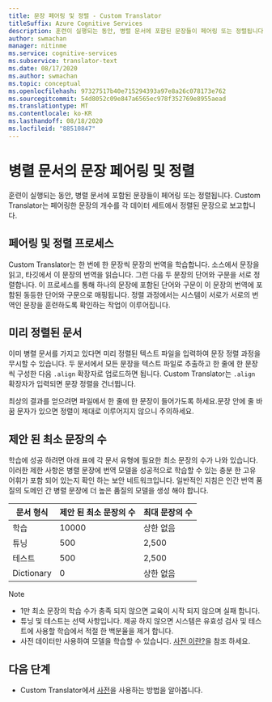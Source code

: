 ```yaml
---
title: 문장 페어링 및 정렬 - Custom Translator
titleSuffix: Azure Cognitive Services
description: 훈련이 실행되는 동안, 병렬 문서에 포함된 문장들이 페어링 또는 정렬됩니다. Custom Translator는 하나의 문장과 이 문장의 번역을 읽어서 한 번에 한 문장씩 번역을 학습합니다. 그런 다음 두 문장의 단어와 구문을 서로 정렬합니다.
author: swmachan
manager: nitinme
ms.service: cognitive-services
ms.subservice: translator-text
ms.date: 08/17/2020
ms.author: swmachan
ms.topic: conceptual
ms.openlocfilehash: 97327517b40e715294393a97e8a26c078173e762
ms.sourcegitcommit: 54d8052c09e847a6565ec978f352769e8955aead
ms.translationtype: MT
ms.contentlocale: ko-KR
ms.lasthandoff: 08/18/2020
ms.locfileid: "88510847"
---
```

# <a name="sentence-pairing-and-alignment-in-parallel-documents"></a>병렬 문서의 문장 페어링 및 정렬

훈련이 실행되는 동안, 병렬 문서에 포함된 문장들이 페어링 또는 정렬됩니다. Custom Translator는 페어링한 문장의 개수를 각 데이터 세트에서 정렬된 문장으로 보고합니다.

## <a name="pairing-and-alignment-process"></a>페어링 및 정렬 프로세스

Custom Translator는 한 번에 한 문장씩 문장의 번역을 학습합니다. 소스에서 문장을 읽고, 타깃에서 이 문장의 번역을 읽습니다. 그런 다음 두 문장의 단어와 구문을 서로 정렬합니다. 이 프로세스를 통해 하나의 문장에 포함된 단어와 구문이 이 문장의 번역에 포함된 동등한 단어와 구문으로 매핑됩니다. 정렬 과정에서는 시스템이 서로가 서로의 번역인 문장을 훈련하도록 확인하는 작업이 이루어집니다.

## <a name="pre-aligned-documents"></a>미리 정렬된 문서

이미 병렬 문서를 가지고 있다면 미리 정렬된 텍스트 파일을 입력하여 문장 정렬 과정을 무시할 수 있습니다. 두 문서에서 모든 문장을 텍스트 파일로 추출하고 한 줄에 한 문장씩 구성한 다음 `.align` 확장자로 업로드하면 됩니다. Custom Translator는 `.align` 확장자가 입력되면 문장 정렬을 건너뜁니다.

최상의 결과를 얻으려면 파일에서 한 줄에 한 문장이 들어가도록 하세요.문장 안에 줄 바꿈 문자가 있으면 정렬이 제대로 이루어지지 않으니 주의하세요.

## <a name="suggested-minimum-number-of-sentences"></a>제안 된 최소 문장의 수

학습에 성공 하려면 아래 표에 각 문서 유형에 필요한 최소 문장의 수가 나와 있습니다.이러한 제한 사항은 병렬 문장에 번역 모델을 성공적으로 학습할 수 있는 충분 한 고유 어휘가 포함 되어 있는지 확인 하는 보안 네트워크입니다. 일반적인 지침은 인간 번역 품질의 도메인 간 병렬 문장에 더 높은 품질의 모델을 생성 해야 합니다.

| 문서 형식   | 제안 된 최소 문장의 수 | 최대 문장의 수 |
|------------|--------------------------------------------|--------------------------------|
| 학습   | 10000                                     | 상한 없음                 |
| 튜닝     | 500                                      | 2,500       |
| 테스트    | 500                                      | 2,500  |
| Dictionary | 0                                          | 상한 없음                 |

> [!NOTE]
> - 1만 최소 문장의 학습 수가 충족 되지 않으면 교육이 시작 되지 않으며 실패 합니다. 
> - 튜닝 및 테스트는 선택 사항입니다. 제공 하지 않으면 시스템은 유효성 검사 및 테스트에 사용할 학습에서 적절 한 백분율을 제거 합니다. 
> - 사전 데이터만 사용하여 모델을 학습할 수 있습니다. [사전 이란?](https://docs.microsoft.com/azure/cognitive-services/translator/custom-translator/what-is-dictionary)을 참조 하세요.

## <a name="next-steps"></a>다음 단계

- Custom Translator에서 [사전](what-is-dictionary.md)을 사용하는 방법을 알아봅니다.
